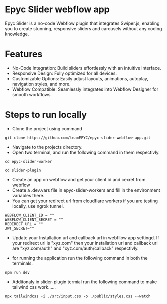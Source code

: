 
# Epyc Slider webflow app

Epyc Slider is a no-code Webflow plugin that integrates Swiper.js, enabling you to create stunning, responsive sliders and carousels without any coding knowledge.

# Features
- No-Code Integration: Build sliders effortlessly with an intuitive interface.
- Responsive Design: Fully optimized for all devices.
- Customizable Options: Easily adjust layouts, animations, autoplay, navigation styles, and more.
- Webflow Compatible: Seamlessly integrates into Webflow Designer for smooth workflows.

# Steps to run locally 

- Clone the project using command 

```
git clone https://github.com/teamEPYC/epyc-slider-webflow-app.git
```
- Navigate to the projects directory. 
- Open two terminal, and run the following command in them respectivly. 

```
cd epyc-slider-worker
```
``` 
cd slider-plugin 
```

- Create an app on webflow and get your client id and cexret from webflow 
- Create a .dev.vars file in epyc-slider-workers and fill in the environment variables there.
- You can get your redirect url from cloudflare workers if you are testing locally, use ngrok tunnel.  
```
WEBFLOW_CLIENT_ID = ""
WEBFLOW_CLIENT_SECRET = ""
REDIRECT_URL = ""
JWT_SECRET=""
```
- Update your Installation url and callback url in webfllow app settingd. If your redirect url is "xyz.com" then your installation url and callback url are "xyz.com/auth" and "xyz.com/auth/callback" respectivly. 

- for running the application run the following command in both the terminals. 
```
npm run dev
```
- Additonaly in slider-plugin termial run the following command to make tailwind css work......
```
npx tailwindcss -i ./src/input.css -o ./public/styles.css --watch
``` 

